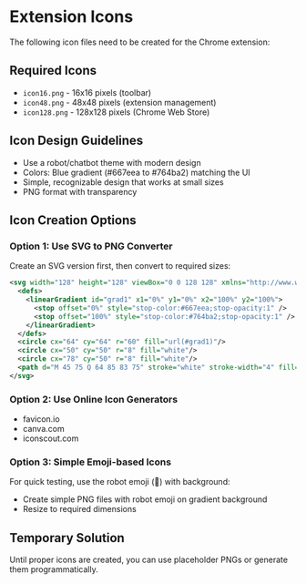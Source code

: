 # Extension Icons

The following icon files need to be created for the Chrome extension:

## Required Icons
- `icon16.png` - 16x16 pixels (toolbar)
- `icon48.png` - 48x48 pixels (extension management)
- `icon128.png` - 128x128 pixels (Chrome Web Store)

## Icon Design Guidelines
- Use a robot/chatbot theme with modern design
- Colors: Blue gradient (#667eea to #764ba2) matching the UI
- Simple, recognizable design that works at small sizes
- PNG format with transparency

## Icon Creation Options

### Option 1: Use SVG to PNG Converter
Create an SVG version first, then convert to required sizes:

```svg
<svg width="128" height="128" viewBox="0 0 128 128" xmlns="http://www.w3.org/2000/svg">
  <defs>
    <linearGradient id="grad1" x1="0%" y1="0%" x2="100%" y2="100%">
      <stop offset="0%" style="stop-color:#667eea;stop-opacity:1" />
      <stop offset="100%" style="stop-color:#764ba2;stop-opacity:1" />
    </linearGradient>
  </defs>
  <circle cx="64" cy="64" r="60" fill="url(#grad1)"/>
  <circle cx="50" cy="50" r="8" fill="white"/>
  <circle cx="78" cy="50" r="8" fill="white"/>
  <path d="M 45 75 Q 64 85 83 75" stroke="white" stroke-width="4" fill="none"/>
</svg>
```

### Option 2: Use Online Icon Generators
- favicon.io
- canva.com
- iconscout.com

### Option 3: Simple Emoji-based Icons
For quick testing, use the robot emoji (🤖) with background:
- Create simple PNG files with robot emoji on gradient background
- Resize to required dimensions

## Temporary Solution
Until proper icons are created, you can use placeholder PNGs or generate them programmatically.